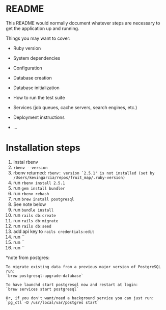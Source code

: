 # README
<!-- TODO: UPDATE THIS!!! -->

This README would normally document whatever steps are necessary to get the
application up and running.

Things you may want to cover:

* Ruby version

* System dependencies

* Configuration

* Database creation

* Database initialization

* How to run the test suite

* Services (job queues, cache servers, search engines, etc.)

* Deployment instructions

* ...

# Installation steps
1. Instal rbenv
1. `rbenv --version`
1. rbenv returned: ```rbenv: version `2.5.1' is not installed (set by /Users/kevingarcia/repos/fruit_map/.ruby-version)```
1. run `rbenv install 2.5.1`
1. run `gem install bundler`
1. run `rbenv rehash`
1. run `brew install postgresql`
1. See note below 
1. run `bundle install`
1. run `rails db:create`
1. run `rails db:migrate`
1. run `rails db:seed`
1. add api key to `rails credentials:edit`
1. run ``
1. run ``
1. run ``


*note from postgres:
```
To migrate existing data from a previous major version of PostgreSQL run: 
`brew postgresql-upgrade-database`
   
To have launchd start postgresql now and restart at login: 
`brew services start postgresql`
   
Or, if you don't want/need a background service you can just run: 
`pg_ctl -D /usr/local/var/postgres start`
```